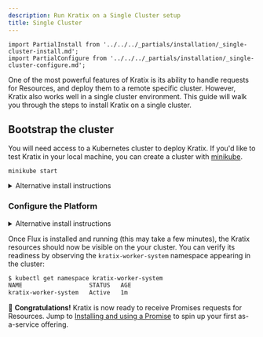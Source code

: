 ```yaml
---
description: Run Kratix on a Single Cluster setup
title: Single Cluster
---
```


```mdx-code-block
import PartialInstall from '../../../_partials/installation/_single-cluster-install.md';
import PartialConfigure from '../../../_partials/installation/_single-cluster-configure.md';
```

One of the most powerful features of Kratix is its ability to handle requests
for Resources, and deploy them to a remote specific cluster. However, Kratix
also works well in a single cluster environment. This guide will walk you
through the steps to install Kratix on a single cluster.

## Bootstrap the cluster

You will need access to a Kubernetes cluster to deploy Kratix. If you'd like to test Kratix in your local machine, you can create a cluster with [minikube](https://minikube.sigs.k8s.io/docs/start/).

```
minikube start
```

<PartialInstall />

<details>
  <summary>Alternative install instructions</summary>

To install Kratix and MinIO separately, run the commands below:

```bash
# Install Kratix
kubectl apply --filename https://raw.githubusercontent.com/syntasso/kratix/main/distribution/kratix.yaml

# Install MinIO
kubectl apply --filename https://raw.githubusercontent.com/syntasso/kratix/main/hack/platform/minio-install.yaml

# Install Flux
kubectl apply --filename https://raw.githubusercontent.com/syntasso/kratix/main/hack/worker/gitops-tk-install.yaml
```

</details>

### Configure the Platform

<PartialConfigure />

<details>
  <summary>Alternative install instructions</summary>

To register the minikube cluster as a Kratix Worker Cluster, run the command below:

```bash
kubectl apply --filename https://raw.githubusercontent.com/syntasso/kratix/main/config/samples/platform_v1alpha1_bucketstatestore.yaml
kubectl apply --filename https://raw.githubusercontent.com/syntasso/kratix/main/config/samples/platform_v1alpha1_worker_cluster.yaml
```

You can then install and configure Flux with the commands below:

```bash
# Install the GitOps toolkit
kubectl apply --filename https://raw.githubusercontent.com/syntasso/kratix/main/hack/worker/gitops-tk-resources-single-cluster.yaml
```

</details>

Once Flux is installed and running (this may take a few minutes), the Kratix resources should now be visible on the your cluster. You can verify its readiness by observing the `kratix-worker-system` namespace appearing in the cluster:

```bash
$ kubectl get namespace kratix-worker-system
NAME                   STATUS   AGE
kratix-worker-system   Active   1m
```

🎉   **Congratulations!** Kratix is now ready to receive Promises requests for Resources. Jump to [Installing and using a Promise](../installing-a-promise) to spin up your first as-a-service offering.
